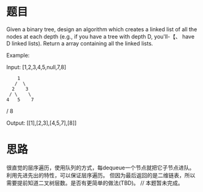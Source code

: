 # 题目

Given a binary tree, design an algorithm which creates a linked list of all the nodes at each depth (e.g., if you have a tree with depth D, you'll-【、 have D linked lists). Return a array containing all the linked lists.

 

Example:

Input: [1,2,3,4,5,null,7,8]

        1
       /  \ 
      2    3
     / \    \ 
    4   5    7
   /
  8

Output: [[1],[2,3],[4,5,7],[8]]

# 思路
很直觉的层序遍历，使用队列的方式，每dequeue一个节点就把它子节点进队。
利用先进先出的特性，可以保证层序遍历。
但因为最后返回的是二维链表，所以需要提前知道二叉树层数。是否有更简单的做法(TBD)。
// 本题暂未完成。